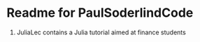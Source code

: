 Readme for PaulSoderlindCode
============================

1. JuliaLec contains a Julia tutorial aimed at finance students


